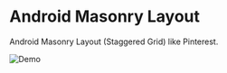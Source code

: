 # Android Masonry Layout
Android Masonry Layout (Staggered Grid) like Pinterest.

![Demo](http://wip.ng-enious.com/chawki-demo/android-tutos/masonry-demo.gif)
